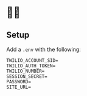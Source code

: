 # 💃🏻

## Setup
Add a `.env` with the following:
```
TWILIO_ACCOUNT_SID=
TWILIO_AUTH_TOKEN=
TWILIO_NUMBER=
SESSION_SECRET=
PASSWORD=
SITE_URL=
```
